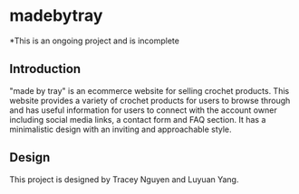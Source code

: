 # madebytray

*This is an ongoing project and is incomplete

## Introduction
"made by tray" is an ecommerce website for selling crochet products. This website provides a variety of crochet products for users to browse through and has useful information for users to connect with the account owner including social media links, a contact form and FAQ section. It has a minimalistic design with an inviting and approachable style.

## Design
This project is designed by Tracey Nguyen and Luyuan Yang.
